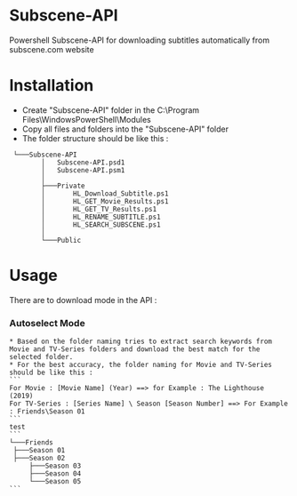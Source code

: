 # Subscene-API
Powershell Subscene-API for downloading subtitles automatically from subscene.com website
# Installation
- Create "Subscene-API" folder in the C:\Program Files\WindowsPowerShell\Modules
- Copy all files and folders into the "Subscene-API" folder
- The folder structure should be like this :
```
 └───Subscene-API
	    │   Subscene-API.psd1
	    │   Subscene-API.psm1
	    │
	    ├───Private
	    │       HL_Download_Subtitle.ps1
	    │       HL_GET_Movie_Results.ps1
	    │       HL_GET_TV_Results.ps1
	    │       HL_RENAME_SUBTITLE.ps1
	    │       HL_SEARCH_SUBSCENE.ps1
	    │
 	    └───Public
```
# Usage
There are to download mode in the API :
### Autoselect Mode
	* Based on the folder naming tries to extract search keywords from Movie and TV-Series folders and download the best match for the selected folder.
	* For the best accuracy, the folder naming for Movie and TV-Series should be like this :
	```
	For Movie : [Movie Name] (Year) ==> for Example : The Lighthouse (2019)
	For TV-Series : [Series Name] \ Season [Season Number] ==> For Example : Friends\Season 01
	```
	test
	```
	└───Friends
   	 ├───Season 01
   	 ├───Season 02
    	 ├───Season 03
    	 ├───Season 04
    	 └───Season 05
	```
